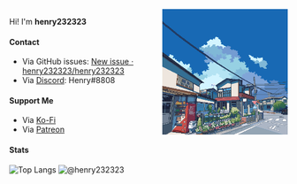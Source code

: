 <img align="right" width="45%" height="45%" alt="GIF" src="https://raw.githubusercontent.com/henry232323/henry232323/master/images/header.gif" />

Hi! I'm **henry232323**

#### Contact
- Via GitHub issues: [New issue · henry232323/henry232323](https://github.com/henry232323/henry232323/issues/new)
- Via [Discord](https://discord.com): Henry#8808

#### Support Me
- Via [Ko-Fi](https://ko-fi.com/henry232323)
- Via [Patreon](https://www.patreon.com/henry232323)

#### Stats

![Top Langs](https://github-readme-stats.vercel.app/api/top-langs/?username=henry232323&layout=compact)
![@henry232323](https://github-readme-stats.vercel.app/api?username=henry232323&count_private=true&show_icons=true)
